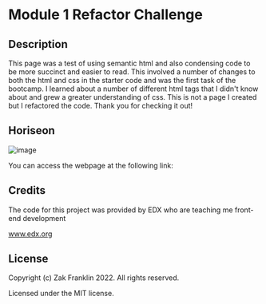 # Module 1 Refactor Challenge

## Description 

This page was a test of using semantic html and also condensing code to be more succinct and easier to read. This involved a number of changes to both the html and css in the starter code and was the first task of the bootcamp. I learned about a number of different html tags that I didn't know about and grew a greater understanding of css. This is not a page I created but I refactored the code. Thank you for checking it out!

## Horiseon

![image](./assets/images/127.0.0.1_5500_index.html.png)

You can access the webpage at the following link:

## Credits

The code for this project was provided by EDX who are teaching me front-end development 

www.edx.org

## License

Copyright (c) Zak Franklin 2022. All rights reserved.

Licensed under the MIT license.
